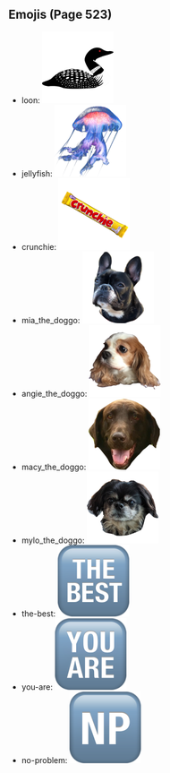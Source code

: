 
## Emojis (Page 523)

* loon: ![loon](output/loon.png)
* jellyfish: ![jellyfish](output/jellyfish.png)
* crunchie: ![crunchie](output/crunchie.png)
* mia_the_doggo: ![mia_the_doggo](output/mia_the_doggo.png)
* angie_the_doggo: ![angie_the_doggo](output/angie_the_doggo.png)
* macy_the_doggo: ![macy_the_doggo](output/macy_the_doggo.png)
* mylo_the_doggo: ![mylo_the_doggo](output/mylo_the_doggo.png)
* the-best: ![the-best](output/the-best.png)
* you-are: ![you-are](output/you-are.png)
* no-problem: ![no-problem](output/no-problem.png)
